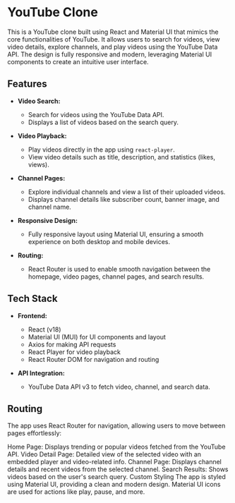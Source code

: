 # YouTube Clone

This is a YouTube clone built using React and Material UI that mimics the core functionalities of YouTube. It allows users to search for videos, view video details, explore channels, and play videos using the YouTube Data API. The design is fully responsive and modern, leveraging Material UI components to create an intuitive user interface.

## Features

- **Video Search:**
  - Search for videos using the YouTube Data API.
  - Displays a list of videos based on the search query.
  
- **Video Playback:**
  - Play videos directly in the app using `react-player`.
  - View video details such as title, description, and statistics (likes, views).

- **Channel Pages:**
  - Explore individual channels and view a list of their uploaded videos.
  - Displays channel details like subscriber count, banner image, and channel name.

- **Responsive Design:**
  - Fully responsive layout using Material UI, ensuring a smooth experience on both desktop and mobile devices.

- **Routing:**
  - React Router is used to enable smooth navigation between the homepage, video pages, channel pages, and search results.

## Tech Stack

- **Frontend:**
  - React (v18)
  - Material UI (MUI) for UI components and layout
  - Axios for making API requests
  - React Player for video playback
  - React Router DOM for navigation and routing

- **API Integration:**
  - YouTube Data API v3 to fetch video, channel, and search data.

## Routing
The app uses React Router for navigation, allowing users to move between pages effortlessly:

Home Page: Displays trending or popular videos fetched from the YouTube API.
Video Detail Page: Detailed view of the selected video with an embedded player and video-related info.
Channel Page: Displays channel details and recent videos from the selected channel.
Search Results: Shows videos based on the user's search query.
Custom Styling
The app is styled using Material UI, providing a clean and modern design.
Material UI icons are used for actions like play, pause, and more.

